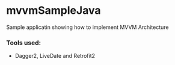 # mvvmSampleJava
Sample applicatin showing how to implement MVVM Architecture 


### Tools used:

* Dagger2, LiveDate and Retrofit2
